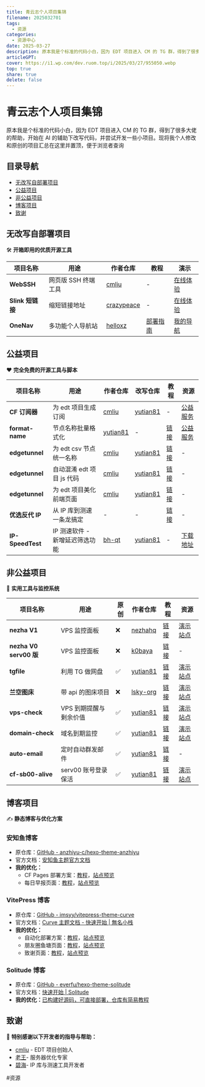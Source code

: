 ```yaml
---  
title: 青云志个人项目集锦  
filename: 2025032701  
tags:  
  - 资源  
categories:  
  - 资源中心  
date: 2025-03-27  
description: 原本我是个标准的代码小白，因为 EDT 项目进入 CM 的 TG 群，得到了很多大佬的帮助，开始在 AI 的辅助下改写代码，并尝试开发一些小项目。现将我个人修改和原创的一些小项目汇总在这里并置顶，便于浏览者查询  
articleGPT:   
cover: https://i1.wp.com/dev.ruom.top/i/2025/03/27/955050.webp  
top: true  
share: true  
delete: false  
---  
```

  
# 青云志个人项目集锦  
  
原本我是个标准的代码小白，因为 EDT 项目进入 CM 的 TG 群，得到了很多大佬的帮助，开始在 AI 的辅助下改写代码，并尝试开发一些小项目。现将我个人修改和原创的项目汇总在这里并置顶，便于浏览者查询  
  
## 目录导航  
  
- [无改写自部署项目](2025032701.md#%E6%97%A0%E6%94%B9%E5%86%99%E8%87%AA%E9%83%A8%E7%BD%B2%E9%A1%B9%E7%9B%AE)  
- [公益项目](2025032701.md#%E5%85%AC%E7%9B%8A%E9%A1%B9%E7%9B%AE)  
- [非公益项目](2025032701.md#%E9%9D%9E%E5%85%AC%E7%9B%8A%E9%A1%B9%E7%9B%AE)  
- [博客项目](2025032701.md#%E5%8D%9A%E5%AE%A2%E9%A1%B9%E7%9B%AE)  
- [致谢](2025032701.md#%E8%87%B4%E8%B0%A2)  
  
## 无改写自部署项目  
  
🛠️ **开箱即用的优质开源工具**  
  
| 项目名称          | 用途           | 作者仓库                                                            | 教程                                                           | 演示                                           |  
| ------------- | ------------ | --------------------------------------------------------------- | ------------------------------------------------------------ | -------------------------------------------- |  
| **WebSSH**    | 网页版 SSH 终端工具 | [cmliu](https://github.com/cmliu/webssh)                        | -                                                            | [在线体验](https://ssh.yuzong.nyc.mn/)           |  
| **Slink 短链接** | 缩短链接地址       | [crazypeace](https://github.com/crazypeace/Url-Shorten-Worker/) | -                                                            | [在线体验](https://slink.yuzong.nyc.mn/duanlian) |  
| **OneNav**    | 多功能个人导航站     | [helloxz](https://github.com/helloxz/onenav)                    | [部署指南](https://blog.811520.xyz/post/2025/01/serv00-navsite/) | [我的导航](https://s8nav.yuchen.ggff.net/)       |  
  
## 公益项目  
  
❤️ **完全免费的开源工具与脚本**  
  
| 项目名称             | 用途                 | 作者仓库                                                                           | 改写仓库                                                      | 教程                                                            | 资源                                                        |  
| ---------------- | ------------------ | ------------------------------------------------------------------------------ | --------------------------------------------------------- | ------------------------------------------------------------- | --------------------------------------------------------- |  
| **CF 订阅器**       | 为 edt 项目生成订阅       | [cmliu](https://github.com/cmliu/WorkerVless2sub)                              | [yutian81](https://github.com/yutian81/CFVless2sub-cmliu) | -                                                             | [公益服务](https://dy.yomoh.ggff.net/)                        |  
| **format-name**  | 节点名称批量格式化          | [yutian81](https://github.com/yutian81/edgetunnel-cmliu/tree/main/format-name) | -                                                         | [链接](https://blog.811520.xyz/post/2025/02/format-node-name/)  | [公益服务](https://rename.yomoh.ggff.net/)                    |  
| **edgetunnel**   | 为 edt csv 节点统一名称   | [cmliu](https://github.com/cmliu/edgetunnel)                                   | [yutian81](https://github.com/yutian81/edgetunnel-cmliu)  | [链接](https://blog.811520.xyz/post/2024/12/cmedt-name/)        | -                                                         |  
| **edgetunnel**   | 自动混淆 edt 项目 js 代码  | [cmliu](https://github.com/cmliu/edgetunnel)                                   | [yutian81](https://github.com/yutian81/edgetunnel-cmliu)  | [链接](https://blog.811520.xyz/post/2024/12/cmedt-hunxiao/)     | -                                                         |  
| **edgetunnel**   | 为 edt 项目美化前端页面     | [cmliu](https://github.com/cmliu/edgetunnel)                                   | [yutian81](https://github.com/yutian81/edgetunnel-cmliu)  | [链接](https://blog.811520.xyz/post/2025/02/cfedt-meihua/)      | -                                                         |  
| **优选反代 IP**      | 从 IP 库到测速一条龙搞定     | -                                                                              | -                                                         | [链接](https://blog.811520.xyz/post/2025/03/proxyip-speedtest/) | -                                                         |  
| **IP-SpeedTest** | IP 测速软件 - 新增延迟筛选功能 | [bh-qt](https://github.com/bh-qt/Cloudflare-IP-SpeedTest)                      | [yutian81](https://github.com/yutian81/IP-SpeedTest)      | -                                                             | [下载地址](https://github.com/yutian81/IP-SpeedTest/releases) |  
  
## 非公益项目  
  
💼 **实用工具与监控系统**  
  
| 项目名称                  | 用途            | 原创  | 作者仓库                                                                      | 教程                                                           | 资源                                                     |  
| --------------------- | ------------- | --- | ------------------------------------------------------------------------- | ------------------------------------------------------------ | ------------------------------------------------------ |  
| **nezha V1**          | VPS 监控面板      | ❌   | [nezhahq](https://github.com/nezhahq/nezha)                               | [链接](https://blog.811520.xyz/post/2025/03/nezha-v1-notes/)   | [演示站点](https://nezha.yuzong.nyc.mn/)                   |  
| **nezha V0 serv00 版** | VPS 监控面板      | ❌   | [k0baya](https://github.com/k0baya/nezha4serv00)                          | [链接](https://blog.811520.xyz/post/2024/07/serv00-ct8-nezha/) | -                                                      |  
| **tgfile**            | 利用 TG 做网盘     | ✅   | [yutian81](https://github.com/yutian81/CF-tgfile)                         | [链接](https://blog.811520.xyz/post/2025/02/cf-tgfile/)        | [演示站点](https://tgfile.yuzong.nyc.mn/)                  |  
| **兰空图床**              | 带 api 的图床项目   | ❌   | [lsky-org](https://github.com/lsky-org/lsky-pro)                          | [链接](https://blog.811520.xyz/post/2024/10/lskypro-nf/)       | [演示站点](https://img.yuzong.nyc.mn/)                     |  
| **vps-check**         | VPS 到期提醒与剩余价值 | ✅   | [yutian81](https://github.com/yutian81/vps-check)                         | [链接](https://blog.811520.xyz/post/2025/02/vps-check-tg/)     | [演示站点](https://vps.yuzong.nyc.mn/)                     |  
| **domain-check**      | 域名到期监控        | ✅   | [yutian81](https://github.com/yutian81/domain-check)                      | [链接](https://blog.811520.xyz/post/2024/09/domains-check/)    | [演示站点](https://domain.yuzong.nyc.mn/)                  |  
| **auto-email**        | 定时自动群发邮件      | ✅   | [yutian81](https://github.com/yutian81/auto-email)                        | [链接](https://blog.811520.xyz/post/2025/01/cf-email/)         | -                                                      |  
| **cf-sb00-alive**     | serv00 账号登录保活 | ✅   | [yutian81](https://github.com/yutian81/Keepalive/tree/main/cf-sb00-alive) | [链接](https://blog.811520.xyz/post/2025/01/serv-account/)     | [演示站点](https://serv-accounts.yutian88881.workers.dev/) |  
  
## 博客项目  
  
✍️ **静态博客与优化方案**  
  
### 安知鱼博客  
  
- 原仓库：[GitHub - anzhiyu-c/hexo-theme-anzhiyu](https://github.com/anzhiyu-c/hexo-theme-anzhiyu)  
- 官方文档：[安知鱼主题官方文档](https://docs.anheyu.com/)  
- **我的优化：**  
	- CF Pages 部署方案：[教程](https://blog.811520.xyz/post/2024/10/anzhiyu-hexo-cf/)，[站点预览](https://blog.811520.xyz/)  
	- 每日早报页面：[教程](https://blog.811520.xyz/post/2024/11/anzhiyu-news-60s/)，[站点预览](https://blog.811520.xyz/news/)  
  
### VitePress 博客  
  
- 原仓库：[GitHub - imsyy/vitepress-theme-curve](https://github.com/imsyy/vitepress-theme-curve)  
- 官方文档：[Curve 主题文档 - 快速开始 | 無名小栈](https://blog.imsyy.top/posts/2024/0320)  
- **我的优化：**  
	- 自动化部署方案：[教程](https://blog.24811213.xyz/posts/2024-11/110301)，[站点预览](https://blog.24811213.xyz/)  
	- 朋友圈鱼塘页面：[教程](https://blog.24811213.xyz/posts/2024-11/110801)，[站点预览](https://blog.24811213.xyz/pages/friends)  
	- 致谢页面：[教程](https://blog.24811213.xyz/posts/2024-11/110601)，[站点预览](https://blog.24811213.xyz/pages/thanks)  
  
### Solitude 博客  
  
- 原仓库：[GitHub - everfu/hexo-theme-solitude](https://github.com/everfu/hexo-theme-solitude)  
- 官方文档：[快速开始 | Solitude](https://solitude.js.org/posts/301e.html)  
- **我的优化：**[已构建好源码，可直接部署，仓库有简易教程](https://github.com/yutianqq/blog-solitude)  
  
## 致谢  
  
🙏 **特别感谢以下开发者的指导与帮助：**  
  
- [cmliu](https://github.com/cmliu) - EDT 项目创始人  
- [老王](https://github.com/eooce)- 服务器优化专家  
- [碧海](https://github.com/bh-qt)- IP 库与测速工具开发者  
  
#资源  
